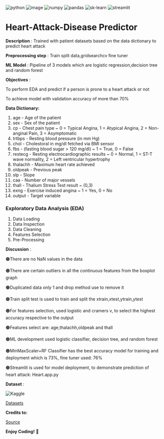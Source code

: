 <a><img alt='python' src="https://img.shields.io/badge/Python-3776AB?style=for-the-badge&logo=python&logoColor=white"></a>
<a><img alt = 'image' src="https://img.shields.io/badge/Spyder%20Ide-FF0000?style=for-the-badge&logo=spyder%20ide&logoColor=white"></a>
<a><img alt='numpy' src="https://img.shields.io/badge/numpy-%23013243.svg?style=for-the-badge&logo=numpy&logoColor=white"></a>
<a><img alt='pandas' src="https://img.shields.io/badge/pandas-%23150458.svg?style=for-the-badge&logo=pandas&logoColor=white"></a>
<a><img alt='sk-learn' src="https://img.shields.io/badge/scikit--learn-%23F7931E.svg?style=for-the-badge&logo=scikit-learn&logoColor=white"></a>
<a><img alt='streamlit' src="https://img.shields.io/badge/Streamlit-FF4B4B?style=for-the-badge&logo=Streamlit&logoColor=white"></a>

# Heart-Attack-Disease Predictor
**Description** : Trained with patient datasets based on the data dictionary to predict heart attack

**Preprocessing step** : Train split data,gridsearchcv fine tuner

**ML Model** : Pipeline of 3 models which are logistic regression,decision tree and random forest

**Objectives** : 

To perform EDA and predict if a person is prone to a heart attack or not

To achieve model with validation accuracy of more than 70%
                



**Data Dictionary:**

1) age - Age of the patient
2) sex - Sex of the patient
3) cp - Chest pain type ~ 0 = Typical Angina, 1 = Atypical Angina, 2 = Non-anginal Pain, 3 = Asymptomatic
4) trtbps - Resting blood pressure (in mm Hg)
5) chol - Cholestoral in mg/dl fetched via BMI sensor
6) fbs - (fasting blood sugar > 120 mg/dl) ~ 1 = True, 0 = False
7) restecg - Resting electrocardiographic results ~ 0 = Normal, 1 = ST-T wave normality, 2 = Left ventricular hypertrophy
8) thalachh - Maximum heart rate achieved
9) oldpeak - Previous peak
10) slp - Slope
11) caa - Number of major vessels
12) thall - Thalium Stress Test result ~ (0,3)
13) exng - Exercise induced angina ~ 1 = Yes, 0 = No
14) output - Target variable

### Exploratory Data Analysis (EDA)
1) Data Loading
2) Data Inspection
3) Data Cleaning
4) Features Selection
5) Pre-Processing


**Discussion** :

 🟠There are no NaN values in the data
 
 🟠There are certain outliers in all the continuous features from the boxplot graph
 
 🟠Duplicated data only 1 and drop method use to remove it
 
 🟠Train split test is used to train and split the xtrain,xtest,ytrain,ytest
 
 🟠For features selection, used logistic and cramers v, to select the highest accuracy respective to the output
 
 🟠Features select are: age,thalachh,oldpeak and thall
 
 🟠ML development used logistic classifier, decision tree, and random forest
 
 🟠MinMaxScaler+RF Classifier has the best accuracy model for training and deployment which is 73%, fine tuner used: 76%
 
 🟠Streamlit is used for model deployment, to demonstrate prediction of heart attack: Heart.app.py


**Dataset** :

![Kaggle](https://img.shields.io/badge/Kaggle-035a7d?style=for-the-badge&logo=kaggle&logoColor=white)

[Datasets](https://www.kaggle.com/datasets/rashikrahmanpritom/heart-attack-analysis-prediction-dataset)

**Credits to:**

[Source](http://archive.ics.uci.edu/ml/datasets/Heart+Disease)

**Enjoy Coding!** 🚀















